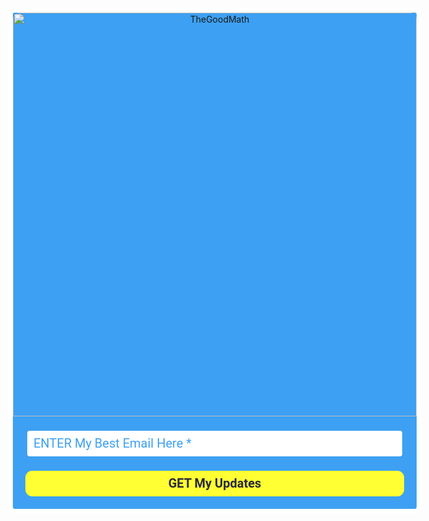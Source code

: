 <style type="text/css">
  @import url(https://fonts.googleapis.com/css?family=Open+Sans:400,400italic,700,700italic);
</style>
<style type="text/css">
  @import url(https://fonts.googleapis.com/css?family=Roboto:400,400italic,700,700italic);
</style>
<style type="text/css">
  .ml-form-embedSubmitLoad{display:inline-block;width:20px;height:20px}.ml-form-embedSubmitLoad:after{content:" ";display:block;width:11px;height:11px;margin:1px;border-radius:50%;border:4px solid #fff;border-color:#282a36 #282a36 #282a36 transparent;animation:ml-form-embedSubmitLoad 1.2s linear infinite}@keyframes ml-form-embedSubmitLoad{0%{transform:rotate(0)}100%{transform:rotate(360deg)}}#mlb2-2301916.ml-form-embedContainer{box-sizing:border-box;display:table;margin:0 auto;position:static;width:100%!important}#mlb2-2301916.ml-form-embedContainer button,#mlb2-2301916.ml-form-embedContainer h4,#mlb2-2301916.ml-form-embedContainer p,#mlb2-2301916.ml-form-embedContainer span{text-transform:none!important;letter-spacing:normal!important}#mlb2-2301916.ml-form-embedContainer .ml-form-embedWrapper{background-color:#3da0f2;border-width:7px;border-color:#fff;border-radius:10px;border-style:solid;box-sizing:border-box;display:inline-block!important;margin:0;padding:0;position:relative}#mlb2-2301916.ml-form-embedContainer .ml-form-embedWrapper.embedDefault,#mlb2-2301916.ml-form-embedContainer .ml-form-embedWrapper.embedPopup{width:750px}#mlb2-2301916.ml-form-embedContainer .ml-form-embedWrapper.embedForm{max-width:750px;width:100%}#mlb2-2301916.ml-form-embedContainer .ml-form-align-left{text-align:left}#mlb2-2301916.ml-form-embedContainer .ml-form-align-center{text-align:center}#mlb2-2301916.ml-form-embedContainer .ml-form-align-default{display:table-cell!important;vertical-align:middle!important;text-align:center!important}#mlb2-2301916.ml-form-embedContainer .ml-form-align-right{text-align:right}#mlb2-2301916.ml-form-embedContainer .ml-form-embedWrapper .ml-form-embedHeader img{border-top-left-radius:10px;border-top-right-radius:10px;height:auto;margin:0 auto!important;max-width:100%;width:646px}#mlb2-2301916.ml-form-embedContainer .ml-form-embedWrapper .ml-form-embedBody,#mlb2-2301916.ml-form-embedContainer .ml-form-embedWrapper .ml-form-successBody{padding:20px 20px 0 20px}#mlb2-2301916.ml-form-embedContainer .ml-form-embedWrapper .ml-form-embedBody.ml-form-embedBodyHorizontal{padding-bottom:0}#mlb2-2301916.ml-form-embedContainer .ml-form-embedWrapper .ml-form-embedBody .ml-form-embedContent,#mlb2-2301916.ml-form-embedContainer .ml-form-embedWrapper .ml-form-successBody .ml-form-successContent{margin:0 0 20px 0}#mlb2-2301916.ml-form-embedContainer .ml-form-embedWrapper .ml-form-embedBody .ml-form-embedContent h4,#mlb2-2301916.ml-form-embedContainer .ml-form-embedWrapper .ml-form-successBody .ml-form-successContent h4{color:#ff6;font-family:Roboto,Arial,Helvetica,sans-serif;font-size:40px;font-weight:700;margin:0 0 10px 0;text-align:center;word-break:break-word}#mlb2-2301916.ml-form-embedContainer .ml-form-embedWrapper .ml-form-embedBody .ml-form-embedContent p,#mlb2-2301916.ml-form-embedContainer .ml-form-embedWrapper .ml-form-successBody .ml-form-successContent p{color:#000;font-family:Roboto,Arial,Helvetica,sans-serif;font-size:10px;font-weight:400;line-height:16px;margin:0 0 10px 0;text-align:left}#mlb2-2301916.ml-form-embedContainer .ml-form-embedWrapper .ml-form-embedBody .ml-form-embedContent ol,#mlb2-2301916.ml-form-embedContainer .ml-form-embedWrapper .ml-form-embedBody .ml-form-embedContent ul,#mlb2-2301916.ml-form-embedContainer .ml-form-embedWrapper .ml-form-successBody .ml-form-successContent ol,#mlb2-2301916.ml-form-embedContainer .ml-form-embedWrapper .ml-form-successBody .ml-form-successContent ul{color:#000;font-family:Roboto,Arial,Helvetica,sans-serif;font-size:10px}#mlb2-2301916.ml-form-embedContainer .ml-form-embedWrapper .ml-form-embedBody .ml-form-embedContent p a,#mlb2-2301916.ml-form-embedContainer .ml-form-embedWrapper .ml-form-successBody .ml-form-successContent p a{color:#000;text-decoration:underline}#mlb2-2301916.ml-form-embedContainer .ml-form-embedWrapper .ml-block-form .ml-field-group{text-align:left!important}#mlb2-2301916.ml-form-embedContainer .ml-form-embedWrapper .ml-block-form .ml-field-group label{margin-bottom:5px;color:#333;font-size:18px;font-family:Roboto,Arial,Helvetica,sans-serif;font-weight:700;font-style:normal;text-decoration:none;display:inline-block;line-height:24px}#mlb2-2301916.ml-form-embedContainer .ml-form-embedWrapper .ml-form-embedBody .ml-form-embedContent p:last-child,#mlb2-2301916.ml-form-embedContainer .ml-form-embedWrapper .ml-form-successBody .ml-form-successContent p:last-child{margin:0}#mlb2-2301916.ml-form-embedContainer .ml-form-embedWrapper .ml-form-embedBody form{margin:0;width:100%}#mlb2-2301916.ml-form-embedContainer .ml-form-embedWrapper .ml-form-embedBody .ml-form-checkboxRow,#mlb2-2301916.ml-form-embedContainer .ml-form-embedWrapper .ml-form-embedBody .ml-form-formContent{margin:0 0 20px 0;width:100%}#mlb2-2301916.ml-form-embedContainer .ml-form-embedWrapper .ml-form-embedBody .ml-form-checkboxRow{float:left}#mlb2-2301916.ml-form-embedContainer .ml-form-embedWrapper .ml-form-embedBody .ml-form-formContent.horozintalForm{margin:0;padding:0 0 20px 0;width:100%;height:auto;float:left}#mlb2-2301916.ml-form-embedContainer .ml-form-embedWrapper .ml-form-embedBody .ml-form-fieldRow{margin:0 0 10px 0;width:100%}#mlb2-2301916.ml-form-embedContainer .ml-form-embedWrapper .ml-form-embedBody .ml-form-fieldRow.ml-last-item{margin:0}#mlb2-2301916.ml-form-embedContainer .ml-form-embedWrapper .ml-form-embedBody .ml-form-fieldRow.ml-formfieldHorizintal{margin:0}#mlb2-2301916.ml-form-embedContainer .ml-form-embedWrapper .ml-form-embedBody .ml-form-fieldRow input{background-color:#fff!important;color:#3da0f2!important;border-color:#3da0f2!important;border-radius:7px!important;border-style:solid!important;border-width:3px!important;font-family:Roboto,Arial,Helvetica,sans-serif;font-size:20px!important;height:auto;line-height:21px!important;margin-bottom:0;margin-top:0;margin-left:0;margin-right:0;padding:10px 10px!important;width:100%!important;box-sizing:border-box!important;max-width:100%!important}#mlb2-2301916.ml-form-embedContainer .ml-form-embedWrapper .ml-form-embedBody .ml-form-fieldRow input::-webkit-input-placeholder,#mlb2-2301916.ml-form-embedContainer .ml-form-embedWrapper .ml-form-embedBody .ml-form-horizontalRow input::-webkit-input-placeholder{color:#3da0f2}#mlb2-2301916.ml-form-embedContainer .ml-form-embedWrapper .ml-form-embedBody .ml-form-fieldRow input::-moz-placeholder,#mlb2-2301916.ml-form-embedContainer .ml-form-embedWrapper .ml-form-embedBody .ml-form-horizontalRow input::-moz-placeholder{color:#3da0f2}#mlb2-2301916.ml-form-embedContainer .ml-form-embedWrapper .ml-form-embedBody .ml-form-fieldRow input:-ms-input-placeholder,#mlb2-2301916.ml-form-embedContainer .ml-form-embedWrapper .ml-form-embedBody .ml-form-horizontalRow input:-ms-input-placeholder{color:#3da0f2}#mlb2-2301916.ml-form-embedContainer .ml-form-embedWrapper .ml-form-embedBody .ml-form-fieldRow input:-moz-placeholder,#mlb2-2301916.ml-form-embedContainer .ml-form-embedWrapper .ml-form-embedBody .ml-form-horizontalRow input:-moz-placeholder{color:#3da0f2}#mlb2-2301916.ml-form-embedContainer .ml-form-embedWrapper .ml-form-embedBody .ml-form-fieldRow textarea,#mlb2-2301916.ml-form-embedContainer .ml-form-embedWrapper .ml-form-embedBody .ml-form-horizontalRow textarea{background-color:#fff!important;color:#3da0f2!important;border-color:#3da0f2!important;border-radius:7px!important;border-style:solid!important;border-width:3px!important;font-family:Roboto,Arial,Helvetica,sans-serif;font-size:20px!important;height:auto;line-height:21px!important;margin-bottom:0;margin-top:0;padding:10px 10px!important;width:100%!important;box-sizing:border-box!important;max-width:100%!important}#mlb2-2301916.ml-form-embedContainer .ml-form-embedWrapper .ml-form-embedBody .ml-form-checkboxRow .label-description::before,#mlb2-2301916.ml-form-embedContainer .ml-form-embedWrapper .ml-form-embedBody .ml-form-embedPermissions .ml-form-embedPermissionsOptionsCheckbox .label-description::before,#mlb2-2301916.ml-form-embedContainer .ml-form-embedWrapper .ml-form-embedBody .ml-form-fieldRow .custom-checkbox .custom-control-label::before,#mlb2-2301916.ml-form-embedContainer .ml-form-embedWrapper .ml-form-embedBody .ml-form-fieldRow .custom-radio .custom-control-label::before,#mlb2-2301916.ml-form-embedContainer .ml-form-embedWrapper .ml-form-embedBody .ml-form-horizontalRow .custom-checkbox .custom-control-label::before,#mlb2-2301916.ml-form-embedContainer .ml-form-embedWrapper .ml-form-embedBody .ml-form-horizontalRow .custom-radio .custom-control-label::before,#mlb2-2301916.ml-form-embedContainer .ml-form-embedWrapper .ml-form-embedBody .ml-form-interestGroupsRow .ml-form-interestGroupsRowCheckbox .label-description::before{border-color:#3da0f2!important;background-color:#fff!important}#mlb2-2301916.ml-form-embedContainer .ml-form-embedWrapper .ml-form-embedBody .ml-form-fieldRow input.custom-control-input[type=checkbox]{box-sizing:border-box;padding:0;position:absolute;z-index:-1;opacity:0;margin-top:5px;margin-left:-24px;overflow:visible}#mlb2-2301916.ml-form-embedContainer .ml-form-embedWrapper .ml-form-embedBody .ml-form-checkboxRow .label-description::before,#mlb2-2301916.ml-form-embedContainer .ml-form-embedWrapper .ml-form-embedBody .ml-form-embedPermissions .ml-form-embedPermissionsOptionsCheckbox .label-description::before,#mlb2-2301916.ml-form-embedContainer .ml-form-embedWrapper .ml-form-embedBody .ml-form-fieldRow .custom-checkbox .custom-control-label::before,#mlb2-2301916.ml-form-embedContainer .ml-form-embedWrapper .ml-form-embedBody .ml-form-horizontalRow .custom-checkbox .custom-control-label::before,#mlb2-2301916.ml-form-embedContainer .ml-form-embedWrapper .ml-form-embedBody .ml-form-interestGroupsRow .ml-form-interestGroupsRowCheckbox .label-description::before{border-radius:4px!important}#mlb2-2301916.ml-form-embedContainer .ml-form-embedWrapper .ml-form-embedBody .ml-form-checkboxRow input[type=checkbox]:checked~.label-description::after,#mlb2-2301916.ml-form-embedContainer .ml-form-embedWrapper .ml-form-embedBody .ml-form-embedPermissions .ml-form-embedPermissionsOptionsCheckbox input[type=checkbox]:checked~.label-description::after,#mlb2-2301916.ml-form-embedContainer .ml-form-embedWrapper .ml-form-embedBody .ml-form-fieldRow .custom-checkbox .custom-control-input:checked~.custom-control-label::after,#mlb2-2301916.ml-form-embedContainer .ml-form-embedWrapper .ml-form-embedBody .ml-form-horizontalRow .custom-checkbox .custom-control-input:checked~.custom-control-label::after,#mlb2-2301916.ml-form-embedContainer .ml-form-embedWrapper .ml-form-embedBody .ml-form-interestGroupsRow .ml-form-interestGroupsRowCheckbox input[type=checkbox]:checked~.label-description::after{background-color:#282a36;mask-image:url(https://bucket.mlcdn.com/images/default/arrow.svg);-webkit-mask-image:url(https://bucket.mlcdn.com/images/default/arrow.svg)}#mlb2-2301916.ml-form-embedContainer .ml-form-embedWrapper .ml-form-embedBody .ml-form-fieldRow .custom-radio .custom-control-input:checked~.custom-control-label::after{background-color:#282a36;mask-image:url(https://bucket.mlcdn.com/images/default/circle.svg);-webkit-mask-image:url(https://bucket.mlcdn.com/images/default/circle.svg)}#mlb2-2301916.ml-form-embedContainer .ml-form-embedWrapper .ml-form-embedBody .ml-form-checkboxRow input[type=checkbox]:checked~.label-description::before,#mlb2-2301916.ml-form-embedContainer .ml-form-embedWrapper .ml-form-embedBody .ml-form-embedPermissions .ml-form-embedPermissionsOptionsCheckbox input[type=checkbox]:checked~.label-description::before,#mlb2-2301916.ml-form-embedContainer .ml-form-embedWrapper .ml-form-embedBody .ml-form-fieldRow .custom-checkbox .custom-control-input:checked~.custom-control-label::before,#mlb2-2301916.ml-form-embedContainer .ml-form-embedWrapper .ml-form-embedBody .ml-form-fieldRow .custom-radio .custom-control-input:checked~.custom-control-label::before,#mlb2-2301916.ml-form-embedContainer .ml-form-embedWrapper .ml-form-embedBody .ml-form-horizontalRow .custom-checkbox .custom-control-input:checked~.custom-control-label::before,#mlb2-2301916.ml-form-embedContainer .ml-form-embedWrapper .ml-form-embedBody .ml-form-horizontalRow .custom-radio .custom-control-input:checked~.custom-control-label::before,#mlb2-2301916.ml-form-embedContainer .ml-form-embedWrapper .ml-form-embedBody .ml-form-interestGroupsRow .ml-form-interestGroupsRowCheckbox input[type=checkbox]:checked~.label-description::before{border-color:#ff3!important;background-color:#ff3!important;color:#282a36!important}#mlb2-2301916.ml-form-embedContainer .ml-form-embedWrapper .ml-form-embedBody .ml-form-fieldRow .custom-checkbox .custom-control-label::after,#mlb2-2301916.ml-form-embedContainer .ml-form-embedWrapper .ml-form-embedBody .ml-form-fieldRow .custom-checkbox .custom-control-label::before,#mlb2-2301916.ml-form-embedContainer .ml-form-embedWrapper .ml-form-embedBody .ml-form-fieldRow .custom-radio .custom-control-label::after,#mlb2-2301916.ml-form-embedContainer .ml-form-embedWrapper .ml-form-embedBody .ml-form-fieldRow .custom-radio .custom-control-label::before,#mlb2-2301916.ml-form-embedContainer .ml-form-embedWrapper .ml-form-embedBody .ml-form-horizontalRow .custom-checkbox .custom-control-label::after,#mlb2-2301916.ml-form-embedContainer .ml-form-embedWrapper .ml-form-embedBody .ml-form-horizontalRow .custom-checkbox .custom-control-label::before,#mlb2-2301916.ml-form-embedContainer .ml-form-embedWrapper .ml-form-embedBody .ml-form-horizontalRow .custom-radio .custom-control-label::after,#mlb2-2301916.ml-form-embedContainer .ml-form-embedWrapper .ml-form-embedBody .ml-form-horizontalRow .custom-radio .custom-control-label::before{top:8;box-sizing:border-box}#mlb2-2301916.ml-form-embedContainer .ml-form-embedWrapper .ml-form-embedBody .ml-form-checkboxRow .label-description::after,#mlb2-2301916.ml-form-embedContainer .ml-form-embedWrapper .ml-form-embedBody .ml-form-checkboxRow .label-description::before,#mlb2-2301916.ml-form-embedContainer .ml-form-embedWrapper .ml-form-embedBody .ml-form-embedPermissions .ml-form-embedPermissionsOptionsCheckbox .label-description::after,#mlb2-2301916.ml-form-embedContainer .ml-form-embedWrapper .ml-form-embedBody .ml-form-embedPermissions .ml-form-embedPermissionsOptionsCheckbox .label-description::before{top:6px!important;box-sizing:border-box!important}#mlb2-2301916.ml-form-embedContainer .ml-form-embedWrapper .ml-form-embedBody .ml-form-checkboxRow .label-description::after,#mlb2-2301916.ml-form-embedContainer .ml-form-embedWrapper .ml-form-embedBody .ml-form-checkboxRow .label-description::before{top:0!important;box-sizing:border-box!important}#mlb2-2301916.ml-form-embedContainer .ml-form-embedWrapper .ml-form-embedBody .ml-form-interestGroupsRow .ml-form-interestGroupsRowCheckbox .label-description::after{top:3px!important;box-sizing:border-box!important;position:absolute;left:-21px;display:block;width:10px;height:10px;content:""}#mlb2-2301916.ml-form-embedContainer .ml-form-embedWrapper .ml-form-embedBody .ml-form-interestGroupsRow .ml-form-interestGroupsRowCheckbox .label-description::before{top:0!important;box-sizing:border-box!important}#mlb2-2301916.ml-form-embedContainer .ml-form-embedWrapper .ml-form-embedBody .custom-control-label::before{position:absolute;top:4px;left:-24px;display:block;width:16px;height:16px;pointer-events:none;content:"";background-color:#fff;border:#adb5bd solid 1px;border-radius:50%}#mlb2-2301916.ml-form-embedContainer .ml-form-embedWrapper .ml-form-embedBody .custom-control-label::after{position:absolute;top:11px!important;left:-21px;display:block;width:10px;height:10px;content:""}#mlb2-2301916.ml-form-embedContainer .ml-form-embedWrapper .ml-form-embedBody .ml-form-checkboxRow .label-description::before,#mlb2-2301916.ml-form-embedContainer .ml-form-embedWrapper .ml-form-embedBody .ml-form-embedPermissions .ml-form-embedPermissionsOptionsCheckbox .label-description::before,#mlb2-2301916.ml-form-embedContainer .ml-form-embedWrapper .ml-form-embedBody .ml-form-interestGroupsRow .ml-form-interestGroupsRowCheckbox .label-description::before{position:absolute;top:4px;left:-24px;display:block;width:16px;height:16px;pointer-events:none;content:"";background-color:#fff;border:#adb5bd solid 1px;border-radius:50%}#mlb2-2301916.ml-form-embedContainer .ml-form-embedWrapper .ml-form-embedBody .ml-form-embedPermissions .ml-form-embedPermissionsOptionsCheckbox .label-description::after{position:absolute;top:9px!important;left:-21px;display:block;width:10px;height:10px;content:""}#mlb2-2301916.ml-form-embedContainer .ml-form-embedWrapper .ml-form-embedBody .ml-form-checkboxRow .label-description::after{position:absolute;top:3px!important;left:-21px;display:block;width:10px;height:10px;content:""}#mlb2-2301916.ml-form-embedContainer .ml-form-embedWrapper .ml-form-embedBody .custom-radio .custom-control-label::after{background:no-repeat 50%/50% 50%}#mlb2-2301916.ml-form-embedContainer .ml-form-embedWrapper .ml-form-embedBody .custom-checkbox .custom-control-label::after,#mlb2-2301916.ml-form-embedContainer .ml-form-embedWrapper .ml-form-embedBody .ml-form-checkboxRow .label-description::after,#mlb2-2301916.ml-form-embedContainer .ml-form-embedWrapper .ml-form-embedBody .ml-form-embedPermissions .ml-form-embedPermissionsOptionsCheckbox .label-description::after,#mlb2-2301916.ml-form-embedContainer .ml-form-embedWrapper .ml-form-embedBody .ml-form-interestGroupsRow .ml-form-interestGroupsRowCheckbox .label-description::after{background:no-repeat 50%/50% 50%}#mlb2-2301916.ml-form-embedContainer .ml-form-embedWrapper .ml-form-embedBody .ml-form-fieldRow .custom-control,#mlb2-2301916.ml-form-embedContainer .ml-form-embedWrapper .ml-form-embedBody .ml-form-horizontalRow .custom-control{position:relative;display:block;min-height:1.5rem;padding-left:1.5rem}#mlb2-2301916.ml-form-embedContainer .ml-form-embedWrapper .ml-form-embedBody .ml-form-fieldRow .custom-checkbox .custom-control-input,#mlb2-2301916.ml-form-embedContainer .ml-form-embedWrapper .ml-form-embedBody .ml-form-fieldRow .custom-radio .custom-control-input,#mlb2-2301916.ml-form-embedContainer .ml-form-embedWrapper .ml-form-embedBody .ml-form-horizontalRow .custom-checkbox .custom-control-input,#mlb2-2301916.ml-form-embedContainer .ml-form-embedWrapper .ml-form-embedBody .ml-form-horizontalRow .custom-radio .custom-control-input{position:absolute;z-index:-1;opacity:0;box-sizing:border-box;padding:0}#mlb2-2301916.ml-form-embedContainer .ml-form-embedWrapper .ml-form-embedBody .ml-form-fieldRow .custom-checkbox .custom-control-label,#mlb2-2301916.ml-form-embedContainer .ml-form-embedWrapper .ml-form-embedBody .ml-form-fieldRow .custom-radio .custom-control-label,#mlb2-2301916.ml-form-embedContainer .ml-form-embedWrapper .ml-form-embedBody .ml-form-horizontalRow .custom-checkbox .custom-control-label,#mlb2-2301916.ml-form-embedContainer .ml-form-embedWrapper .ml-form-embedBody .ml-form-horizontalRow .custom-radio .custom-control-label{color:#000;font-size:18px!important;font-family:Roboto,Arial,Helvetica,sans-serif;line-height:28px;margin-bottom:0;position:relative;vertical-align:top;font-style:normal;font-weight:700}#mlb2-2301916.ml-form-embedContainer .ml-form-embedWrapper .ml-form-embedBody .ml-form-fieldRow .custom-select,#mlb2-2301916.ml-form-embedContainer .ml-form-embedWrapper .ml-form-embedBody .ml-form-horizontalRow .custom-select{background-color:#fff!important;color:#3da0f2!important;border-color:#3da0f2!important;border-radius:7px!important;border-style:solid!important;border-width:3px!important;font-family:Roboto,Arial,Helvetica,sans-serif;font-size:20px!important;line-height:20px!important;margin-bottom:0;margin-top:0;padding:10px 28px 10px 12px!important;width:100%!important;box-sizing:border-box!important;max-width:100%!important;height:auto;display:inline-block;vertical-align:middle;background:url(https://bucket.mlcdn.com/images/default/dropdown.svg) no-repeat right .75rem center/8px 10px;-webkit-appearance:none;-moz-appearance:none;appearance:none}#mlb2-2301916.ml-form-embedContainer .ml-form-embedWrapper .ml-form-embedBody .ml-form-horizontalRow{height:auto;width:100%;float:left}.ml-form-formContent.horozintalForm .ml-form-horizontalRow .ml-input-horizontal{width:70%;float:left}.ml-form-formContent.horozintalForm .ml-form-horizontalRow .ml-button-horizontal{width:30%;float:left}.ml-form-formContent.horozintalForm .ml-form-horizontalRow .ml-button-horizontal.labelsOn{padding-top:29px}.ml-form-formContent.horozintalForm .ml-form-horizontalRow .horizontal-fields{box-sizing:border-box;float:left;padding-right:10px}#mlb2-2301916.ml-form-embedContainer .ml-form-embedWrapper .ml-form-embedBody .ml-form-horizontalRow input{background-color:#fff;color:#3da0f2;border-color:#3da0f2;border-radius:7px;border-style:solid;border-width:3px;font-family:Roboto,Arial,Helvetica,sans-serif;font-size:20px;line-height:20px;margin-bottom:0;margin-top:0;padding:10px 10px;width:100%;box-sizing:border-box;overflow-y:initial}#mlb2-2301916.ml-form-embedContainer .ml-form-embedWrapper .ml-form-embedBody .ml-form-horizontalRow button{background-color:#ff3!important;border-color:#ff3;border-style:solid;border-width:3px;border-radius:11px;box-shadow:none;color:#282a36!important;cursor:pointer;font-family:Roboto,Arial,Helvetica,sans-serif;font-size:20px!important;font-weight:700;line-height:20px;margin:0!important;padding:10px!important;width:100%;height:auto}#mlb2-2301916.ml-form-embedContainer .ml-form-embedWrapper .ml-form-embedBody .ml-form-horizontalRow button:hover{background-color:#ff0!important;border-color:#ff0!important}#mlb2-2301916.ml-form-embedContainer .ml-form-embedWrapper .ml-form-embedBody .ml-form-checkboxRow input[type=checkbox]{box-sizing:border-box;padding:0;position:absolute;z-index:-1;opacity:0;margin-top:5px;margin-left:-24px;overflow:visible}#mlb2-2301916.ml-form-embedContainer .ml-form-embedWrapper .ml-form-embedBody .ml-form-checkboxRow .label-description{color:#000;display:block;font-family:'Open Sans',Arial,Helvetica,sans-serif;font-size:12px;text-align:left;margin-bottom:0;position:relative;vertical-align:top}#mlb2-2301916.ml-form-embedContainer .ml-form-embedWrapper .ml-form-embedBody .ml-form-checkboxRow label{font-weight:400;margin:0;padding:0;position:relative;display:block;min-height:24px;padding-left:24px}#mlb2-2301916.ml-form-embedContainer .ml-form-embedWrapper .ml-form-embedBody .ml-form-checkboxRow label a{color:#000;text-decoration:underline}#mlb2-2301916.ml-form-embedContainer .ml-form-embedWrapper .ml-form-embedBody .ml-form-checkboxRow label p{color:#000!important;font-family:'Open Sans',Arial,Helvetica,sans-serif!important;font-size:12px!important;font-weight:400!important;line-height:18px!important;padding:0!important;margin:0 5px 0 0!important}#mlb2-2301916.ml-form-embedContainer .ml-form-embedWrapper .ml-form-embedBody .ml-form-checkboxRow label p:last-child{margin:0}#mlb2-2301916.ml-form-embedContainer .ml-form-embedWrapper .ml-form-embedBody .ml-form-embedSubmit{margin:0 0 20px 0;float:left;width:100%}#mlb2-2301916.ml-form-embedContainer .ml-form-embedWrapper .ml-form-embedBody .ml-form-embedSubmit button{background-color:#ff3!important;border:none!important;border-radius:11px!important;box-shadow:none!important;color:#282a36!important;cursor:pointer;font-family:Roboto,Arial,Helvetica,sans-serif!important;font-size:20px!important;font-weight:700!important;line-height:21px!important;height:auto;padding:10px!important;width:100%!important;box-sizing:border-box!important}#mlb2-2301916.ml-form-embedContainer .ml-form-embedWrapper .ml-form-embedBody .ml-form-embedSubmit button.loading{display:none}#mlb2-2301916.ml-form-embedContainer .ml-form-embedWrapper .ml-form-embedBody .ml-form-embedSubmit button:hover{background-color:#ff0!important}.ml-subscribe-close{width:30px;height:30px;background:url(https://bucket.mlcdn.com/images/default/modal_close.png) no-repeat;background-size:30px;cursor:pointer;margin-top:-10px;margin-right:-10px;position:absolute;top:0;right:0}.ml-error input{background:url(https://bucket.mlcdn.com/images/default/error-icon.png) 98% center no-repeat #fff!important;background-size:24px 24px!important}.ml-error .label-description,.ml-error .label-description p,.ml-error .label-description p a,.ml-error label:first-child{color:red!important}#mlb2-2301916.ml-form-embedContainer .ml-form-embedWrapper .ml-form-embedBody .ml-form-checkboxRow.ml-error .label-description p,#mlb2-2301916.ml-form-embedContainer .ml-form-embedWrapper .ml-form-embedBody .ml-form-checkboxRow.ml-error .label-description p:first-letter{color:red!important}@media only screen and (max-width:750px){.ml-form-embedWrapper.embedDefault,.ml-form-embedWrapper.embedPopup{width:100%!important}.ml-form-formContent.horozintalForm{float:left!important}.ml-form-formContent.horozintalForm .ml-form-horizontalRow{height:auto!important;width:100%!important;float:left!important}.ml-form-formContent.horozintalForm .ml-form-horizontalRow .ml-input-horizontal{width:100%!important}.ml-form-formContent.horozintalForm .ml-form-horizontalRow .ml-input-horizontal>div{padding-right:0!important;padding-bottom:10px}.ml-form-formContent.horozintalForm .ml-button-horizontal{width:100%!important}.ml-form-formContent.horozintalForm .ml-button-horizontal.labelsOn{padding-top:0!important}}
</style>
<div id="mlb2-2301916" class="ml-form-embedContainer ml-subscribe-form ml-subscribe-form-2301916">
  <div class="ml-form-align-center">
    <div class="ml-form-embedWrapper embedForm">
      <div class="ml-form-embedHeader">
        <img src="https://bucket.mlcdn.com/a/1498/1498536/images/531aad409e060219fc0b7063e2de009381df1dc7.png" alt="TheGoodMath" border="0" style="display:block">
      </div>
      <div class="ml-form-embedBody ml-form-embedBodyDefault row-form">
        <div class="ml-form-embedContent" style="margin-bottom:0"></div>
        <form class="ml-block-form" action="https://app.mailerlite.com/webforms/submit/g1t2k6" data-code="g1t2k6" method="post" target="_blank">
          <div class="ml-form-formContent">
            <div class="ml-form-fieldRow ml-last-item">
              <div class="ml-field-group ml-field-email ml-validate-email ml-validate-required">
                <input type="email" class="form-control" data-inputmask="" name="fields[email]" placeholder="ENTER My Best Email Here *" autocomplete="email">
              </div>
            </div>
          </div>
          <input type="hidden" name="ml-submit" value="1">
          <div class="ml-form-embedSubmit">
            <button type="submit" class="primary">GET My Updates</button>
            <button disabled="disabled" style="display:none" type="button" class="loading"> <div class="ml-form-embedSubmitLoad"><div></div><div></div><div></div><div></div></div> </button>
          </div>
        </form>
      </div>
      <div class="ml-form-successBody row-success" style="display:none">
        <div class="ml-form-successContent">
          <h4>Thank you!</h4>
          <p style="text-align:center"><span style="font-size:20px"><span style="font-size:24px">You have&nbsp;<strong>SUCCESSFULLY&nbsp;</strong>joined to get <strong>FREE&nbsp;</strong>updates.</span></span><br><br></p>
          <p><strong></strong></p>
          <p></p>
        </div>
      </div>
    </div>
  </div>
</div>
<script>
  function ml_webform_success_2301916(){var r=ml_jQuery||jQuery;r(".ml-subscribe-form-2301916 .row-success").show(),r(".ml-subscribe-form-2301916 .row-form").hide()}
</script>
<img src="https://track.mailerlite.com/webforms/o/2301916/g1t2k6?v1597092572" width="1" height="1" style="max-width:1px;max-height:1px;visibility:hidden;padding:0;margin:0;display:block" alt="." border="0">
<script src="https://static.mailerlite.com/js/w/webforms.min.js?v5c5d99c28cfe49b41fe82455507d7558" type="text/javascript"></script>